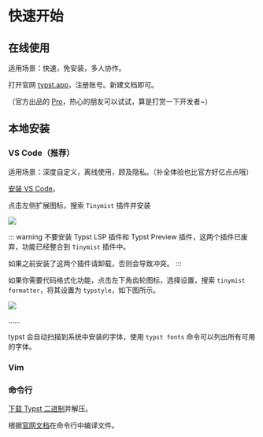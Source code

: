 # 快速开始

## 在线使用

适用场景：快速，免安装，多人协作。

打开官网 [typst.app](https://typst.app/)，注册账号。新建文档即可。

<!--TODO
截图
--->

（官方出品的 [Pro](https://typst.app/pricing/)，热心的朋友可以试试，算是打赏一下开发者~）

## 本地安装

### VS Code（推荐）

适用场景：深度自定义，离线使用，顾及隐私。（补全体验也比官方好亿点点哦）

[安装 VS Code](https://code.visualstudio.com/)。

点击左侧扩展图标，搜索 `Tinymist` 插件并安装

![](images/20240715222928.png)

::: warning
不要安装 Typst LSP 插件和 Typst Preview 插件，这两个插件已废弃，功能已经整合到 `Tinymist` 插件中。

如果之前安装了这两个插件请卸载，否则会导致冲突。
:::

如果你需要代码格式化功能，点击左下角齿轮图标，选择设置，搜索 `tinymist formatter`，将其设置为 `typstyle`，如下图所示。

![](images/20240715223645.png)

……

typst 会自动扫描到系统中安装的字体，使用 `typst fonts` 命令可以列出所有可用的字体。

### Vim

### 命令行

[下载 Typst 二进制](https://github.com/typst/typst/releases)并解压。

根据[官网文档](https://github.com/typst/typst?tab=readme-ov-file#usage)在命令行中编译文件。
